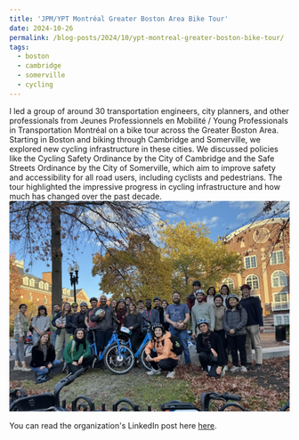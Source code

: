 ```yaml
---
title: 'JPM/YPT Montréal Greater Boston Area Bike Tour'
date: 2024-10-26
permalink: /blog-posts/2024/10/ypt-montreal-greater-boston-bike-tour/
tags:
  - boston
  - cambridge
  - somerville
  - cycling
---
```

I led a group of around 30 transportation engineers, city planners, and other professionals from Jeunes Professionnels en Mobilité / Young Professionals in Transportation Montréal on a bike tour across the Greater Boston Area. Starting in Boston and biking through Cambridge and Somerville, we explored new cycling infrastructure in these cities. We discussed policies like the Cycling Safety Ordinance by the City of Cambridge and the Safe Streets Ordinance by the City of Somerville, which aim to improve safety and accessibility for all road users, including cyclists and pedestrians. The tour highlighted the impressive progress in cycling infrastructure and how much has changed over the past decade.
<br/><img src='/images/ypt_montreal.jpg'>

You can read the organization's LinkedIn post here [here](https://www.linkedin.com/posts/jpm-ypt-montr%C3%A9al_mobility-ypt-boston-activity-7259922225556856832-mj1m?utm_source=share&utm_medium=member_desktop).
